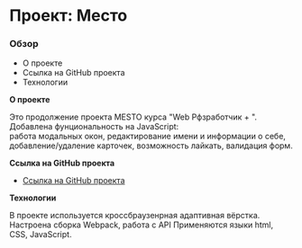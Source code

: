 # Проект: Место

### Обзор

* О проекте
* Ссылка на GitHub проекта
* Технологии

**О проекте**

Это продолжение проекта MESTO курса "Web Рфзработчик + ".  
Добавлена фунциональность на JavaScript:  
работа модальных окон, редактирование имени и информации о себе,  
добавление/удаление карточек, возможность лайкать, валидация форм.

**Ссылка на GitHub проекта**

* [Ссылка на GitHub проекта](https://pr9nek.github.io/mesto-project/)

**Технологии**

В проекте используется кроссбраузенрная адаптивная вёрстка.  
Настроена сборка Webpack, работа с API
Применяются языки html, CSS, JavaScript. 
